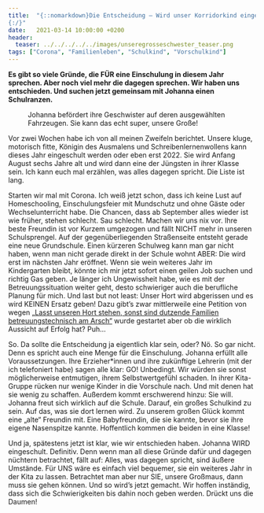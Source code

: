 ```yaml
---
title:  "{::nomarkdown}Die Entscheidung – Wird unser Korridorkind eingeschult?
{:/}"
date:   2021-03-14 10:00:00 +0200
header:
  teaser: ../../../../../images/unseregrosseschwester_teaser.png
tags: ["Corona", "Familienleben", "Schulkind", "Vorschulkind"]
---
```


**Es gibt so viele Gründe, die FÜR eine Einschulung in diesem Jahr sprechen. Aber noch viel mehr die dagegen sprechen. Wir haben uns entschieden. Und suchen jetzt gemeinsam mit Johanna einen Schulranzen.**

<figure>
  <img src="../../../../../images/unseregrosseschwester.png" alt="">
  <figcaption>Johanna befördert ihre Geschwister auf deren ausgewählten Fahrzeugen. Sie kann das echt super, unsere Große!</figcaption>
</figure> 

Vor zwei Wochen habe ich von all meinen Zweifeln berichtet. Unsere kluge, motorisch fitte, Königin des Ausmalens und Schreibenlernenwollens kann dieses Jahr eingeschult werden oder eben erst 2022. Sie wird Anfang August sechs Jahre alt und wird dann eine der Jüngsten in ihrer Klasse sein. Ich kann euch mal erzählen, was alles dagegen spricht. Die Liste ist lang.

Starten wir mal mit Corona. Ich weiß jetzt schon, dass ich keine Lust auf Homeschooling, Einschulungsfeier mit Mundschutz und ohne Gäste oder Wechselunterricht habe. Die Chancen, dass ab September alles wieder ist wie früher, stehen schlecht. Sau schlecht. Machen wir uns nix vor. Ihre beste Freundin ist vor Kurzem umgezogen und fällt NICHT mehr in unseren Schulsprengel. Auf der gegenüberliegenden Straßenseite entsteht gerade eine neue Grundschule. Einen kürzeren Schulweg kann man gar nicht haben, wenn man nicht gerade direkt in der Schule wohnt ABER: Die wird erst im nächsten Jahr eröffnet. Wenn sie wein weiteres Jahr im Kindergarten bleibt, könnte ich mir jetzt sofort einen geilen Job suchen und richtig Gas geben. Je länger ich Ungewissheit habe, wie es mit der Betreuungssituation weiter geht, desto schwieriger auch die berufliche Planung für mich. Und last but not least: Unser Hort wird abgerissen und es wird KEINEN Ersatz geben! Dazu gibt’s zwar mittlerweile eine Petition von wegen [„Lasst unseren Hort stehen, sonst sind dutzende Familien betreuungstechnisch am Arsch“](https://www.openpetition.de/petition/online/rettet-das-haus-fuer-kinder-marianne-plehn-str-71) wurde gestartet aber ob die wirklich Aussicht auf Erfolg hat? Puh… 

So. Da sollte die Entscheidung ja eigentlich klar sein, oder? Nö. So gar nicht. Denn es spricht auch eine Menge für die Einschulung. Johanna erfüllt alle Voraussetzungen. Ihre Erzieher*innen und ihre zukünftige Lehrerin (mit der ich telefoniert habe) sagen alle klar: GO! Unbedingt. Wir würden sie sonst möglicherweise entmutigen, ihrem Selbstwertgefühl schaden. In ihrer Kita-Gruppe rücken nur wenige Kinder in die Vorschule nach. Und mit denen hat sie wenig zu schaffen. Außerdem kommt erschwerend hinzu: Sie will. Johanna freut sich wirklich auf die Schule. Darauf, ein großes Schulkind zu sein. Auf das, was sie dort lernen wird. Zu unserem großen Glück kommt eine „alte“ Freundin mit. Eine Babyfreundin, die sie kannte, bevor sie ihre eigene Nasenspitze kannte. Hoffentlich kommen die beiden in eine Klasse!

Und ja, spätestens jetzt ist klar, wie wir entschieden haben. Johanna WIRD eingeschult. Definitiv. Denn wenn man all diese Gründe dafür und dagegen nüchtern betrachtet, fällt auf: Alles, was dagegen spricht, sind äußere Umstände. Für UNS wäre es einfach viel bequemer, sie ein weiteres Jahr in der Kita zu lassen.  Betrachtet man aber nur SIE, unsere Großmaus, dann muss sie gehen können. Und so wird’s jetzt gemacht. Wir hoffen inständig, dass sich die Schwierigkeiten bis dahin noch geben werden. Drückt uns die Daumen!

 


 
 






















 








 

   



















  












 






 





  


  






					 


 
 








